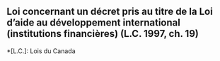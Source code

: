 ## Loi concernant un décret pris au titre de la Loi d’aide au développement international (institutions financières) (L.C. 1997, ch. 19)
  *[L.C.]: Lois du Canada
